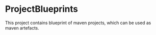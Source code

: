 ProjectBlueprints
=================

This project contains blueprint of maven projects, which can be used as maven artefacts.
